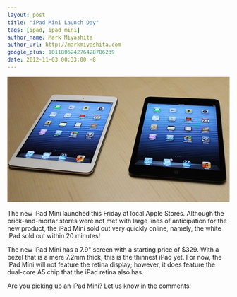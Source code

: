 ```yaml
---
layout: post
title: "iPad Mini Launch Day"
tags: [ipad, ipad mini]
author_name: Mark Miyashita
author_url: http://markmiyashita.com
google_plus: 101180624276428786239
date: 2012-11-03 00:33:00 -8
---
```


<img class="clear blog-image-full-border" src="/images/ipad_mini.jpg" title="iPad Mini">

The new iPad Mini launched this Friday at local Apple Stores. Although the brick-and-mortar stores were not met with large lines of anticipation for the new product, the iPad Mini sold out very quickly online, namely, the white iPad sold out within 20 minutes!

The new iPad Mini has a 7.9" screen with a starting price of $329. With a bezel that is a mere 7.2mm thick, this is the thinnest iPad yet. For now, the iPad Mini will not feature the retina display; however, it does feature the dual-core A5 chip that the iPad retina also has.

Are you picking up an iPad Mini? Let us know in the comments!

